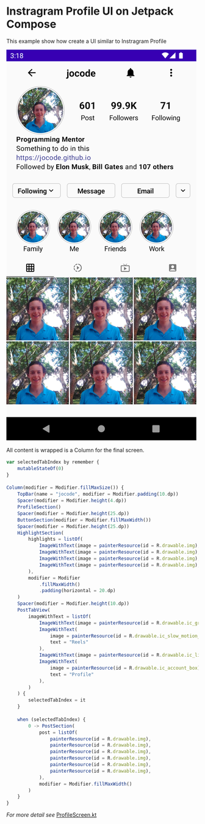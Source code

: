 
# Instragram Profile UI on Jetpack Compose

This example show how create a UI similar to Instragram Profile

![Instragram Profile UI](./images/Screenshot_20220823_151848.png)

All content is wrapped is a Column for the final screen.

```js
var selectedTabIndex by remember {
    mutableStateOf(0)
}

Column(modifier = Modifier.fillMaxSize()) {
    TopBar(name = "jocode", modifier = Modifier.padding(10.dp))
    Spacer(modifier = Modifier.height(4.dp))
    ProfileSection()
    Spacer(modifier = Modifier.height(25.dp))
    ButtonSection(modifier = Modifier.fillMaxWidth())
    Spacer(modifier = Modifier.height(25.dp))
    HighlightSection(
        highlights = listOf(
            ImageWithText(image = painterResource(id = R.drawable.img), "Family"),
            ImageWithText(image = painterResource(id = R.drawable.img), "Me"),
            ImageWithText(image = painterResource(id = R.drawable.img), "Friends"),
            ImageWithText(image = painterResource(id = R.drawable.img), "Work")
        ),
        modifier = Modifier
            .fillMaxWidth()
            .padding(horizontal = 20.dp)
    )
    Spacer(modifier = Modifier.height(10.dp))
    PostTabView(
        imageWithText = listOf(
            ImageWithText(image = painterResource(id = R.drawable.ic_grid_on), text = "Photos"),
            ImageWithText(
                image = painterResource(id = R.drawable.ic_slow_motion_video),
                text = "Reels"
            ),
            ImageWithText(image = painterResource(id = R.drawable.ic_live_tv), text = "IGTV"),
            ImageWithText(
                image = painterResource(id = R.drawable.ic_account_box),
                text = "Profile"
            ),
        )
    ) {
        selectedTabIndex = it
    }

    when (selectedTabIndex) {
        0 -> PostSection(
            post = listOf(
                painterResource(id = R.drawable.img),
                painterResource(id = R.drawable.img),
                painterResource(id = R.drawable.img),
                painterResource(id = R.drawable.img),
                painterResource(id = R.drawable.img),
                painterResource(id = R.drawable.img),
            ),
            modifier = Modifier.fillMaxWidth()
        )
    }
}
```

*For more detail see* [ProfileScreen.kt](./app/src/main/java/com/example/instragramprofileui/ProfileScreen.kt)